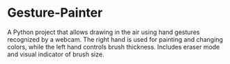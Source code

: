 # Gesture-Painter
A Python project that allows drawing in the air using hand gestures recognized by a webcam. The right hand is used for painting and changing colors, while the left hand controls brush thickness. Includes eraser mode and visual indicator of brush size.
